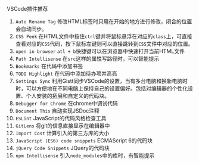 VSCode插件推荐

1. `Auto Rename Tag` 修改HTML标签时只用在开始的地方进行修改，闭合的位置会自动同步。
2. `CSS Peek` 在HTML文件中按住`ctrl`键并将鼠标悬浮在对应的`class`上，可直接查看对应的`CSS`代码，按下鼠标左键则可以直接跳转到`CSS`文件中对应的位置。
3. `open in browser` `atl + b`快捷键可以在浏览器中快速打开当前HTML文件
4. `Path Intellisense` 在`src`这样的属性写路径时，可以智能提示
5. `Bookmarks` 在代码中添加书签
6. `TODO Highlight` 在代码中添加待办项并高亮
7. `Settings Sync` 利用Gistt同步VSCode的设置，当有多台电脑和换新电脑时时，可以方便地在不同电脑上保持自己的设置偏好。包括对编辑器的个性化设置、个人安装的拓展和自定义的代码块。
8. `Debugger for Chrome` 在chrome中调试代码
9. `Document This` 自动实现JSDoc注释
10. `ESLint` JavaScript的代码风格检查工具
11. `GitLens` 将git的信息直接显示在编辑器中
12. `Import Cost` 计算引入的第三方库的大小
13. `JavaScript (ES6) code snippets` ECMAScript 6的代码块
14. `jQuery Code Snippets` JQuery的代码块
15. `npm Intellisense` 引入`node_modules`中的库时，有智能提示